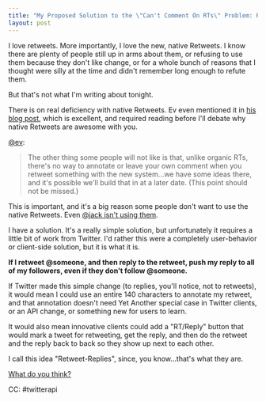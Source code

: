 ```yaml
---
title: "My Proposed Solution to the \"Can't Comment On RTs\" Problem: Retweet-Replies"
layout: post
---
```


I love retweets. More importantly, I love the new, native Retweets. I
know there are plenty of people still up in arms about them, or
refusing to use them because they don't like change, or for a whole
bunch of reasons that I thought were silly at the time and didn't
remember long enough to refute them.

But that's not what I'm writing about tonight.

There is on real deficiency with native Retweets. Ev even mentioned it
in [his blog post](http://evhead.com/2009/11/why-retweet-works-way-it-does.html),
which is excellent, and required reading before I'll debate why native
Retweets are awesome with you.

[@ev](http://evhead.com/2009/11/why-retweet-works-way-it-does.html):
> The other thing some people will not like is that, unlike organic
> RTs, there's no way to annotate or leave your own comment when you
> retweet something with the new system...we have some ideas there,
> and it's possible we'll build that in at a later date. (This point
> should not be missed.)

This is important, and it's a big reason some people don't want to use
the native Retweets. Even [@jack isn't using them](http://twitter.com/jack/statuses/6151286368).

I have a solution. It's a really simple solution, but unfortunately it
requires a little bit of work from Twitter. I'd rather this were a
completely user-behavior or client-side solution, but it is what it is.

**If I retweet @someone, and then reply to the retweet, push my reply to all
of my followers, even if they don't follow @someone.**

If Twitter made this simple change (to replies, you'll notice, not to
retweets), it would mean I could use an entire 140 characters to
annotate my retweet, and that annotation doesn't need Yet Another
special case in Twitter clients, or an API change, or something new
for users to learn.

It would also mean innovative clients could add a "RT/Reply" button that
would mark a tweet for retweeting, get the reply, and then do the retweet
and the reply back to back so they show up next to each other.

I call this idea "Retweet-Replies", since, you know...that's what they
are.

[What do you think?](http://twitter.com/?status=@ivey+I+think+retweet-replies+are...)

CC: #twitterapi
